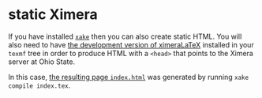 # static Ximera

If you have installed
[``xake``](https://github.com/XimeraProject/xake) then you can also
create static HTML.  You will also need to have [the development
version of
ximeraLaTeX](https://github.com/XimeraProject/ximeraLatex/tree/development)
installed in your ``texmf`` tree in order to produce HTML with a
``<head>`` that points to the Ximera server at Ohio State.

In this case, [the resulting page ``index.html``](https://ximeraproject.github.io/static/) was generated by running ``xake compile index.tex``.
